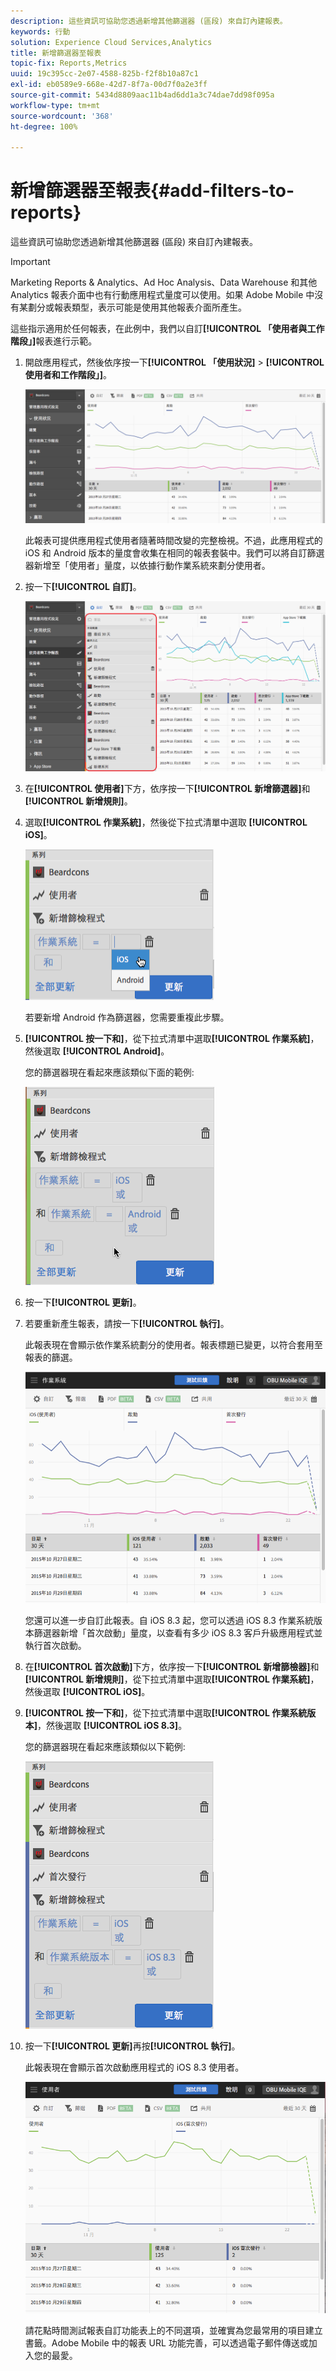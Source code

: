 ```yaml
---
description: 這些資訊可協助您透過新增其他篩選器 (區段) 來自訂內建報表。
keywords: 行動
solution: Experience Cloud Services,Analytics
title: 新增篩選器至報表
topic-fix: Reports,Metrics
uuid: 19c395cc-2e07-4588-825b-f2f8b10a87c1
exl-id: eb0589e9-668e-42d7-8f7a-00d7f0a2e3ff
source-git-commit: 5434d8809aac11b4ad6dd1a3c74dae7dd98f095a
workflow-type: tm+mt
source-wordcount: '368'
ht-degree: 100%

---
```


# 新增篩選器至報表{#add-filters-to-reports}

這些資訊可協助您透過新增其他篩選器 (區段) 來自訂內建報表。

>[!IMPORTANT]
>
>Marketing Reports &amp; Analytics、Ad Hoc Analysis、Data Warehouse 和其他 Analytics 報表介面中也有行動應用程式量度可以使用。如果 Adobe Mobile 中沒有某劃分或報表類型，表示可能是使用其他報表介面所產生。

這些指示適用於任何報表，在此例中，我們以自訂&#x200B;**[!UICONTROL 「使用者與工作階段」]**&#x200B;報表進行示範。

1. 開啟應用程式，然後依序按一下&#x200B;**[!UICONTROL 「使用狀況]** > **[!UICONTROL 使用者和工作階段」]**。

   ![](assets/customize1.png)

   此報表可提供應用程式使用者隨著時間改變的完整檢視。不過，此應用程式的 iOS 和 Android 版本的量度會收集在相同的報表套裝中。我們可以將自訂篩選器新增至「使用者」量度，以依據行動作業系統來劃分使用者。

1. 按一下&#x200B;**[!UICONTROL 自訂]**。

   ![](assets/customize2.png)

1. 在&#x200B;**[!UICONTROL 使用者]**&#x200B;下方，依序按一下&#x200B;**[!UICONTROL 新增篩選器]**&#x200B;和&#x200B;**[!UICONTROL 新增規則]**。

1. 選取&#x200B;**[!UICONTROL 作業系統]**，然後從下拉式清單中選取 **[!UICONTROL iOS]**。

   ![](assets/customize3.png)

   若要新增 Android 作為篩選器，您需要重複此步驟。

1. **[!UICONTROL 按一下和]**，從下拉式清單中選取&#x200B;**[!UICONTROL 作業系統]**，然後選取 **[!UICONTROL Android]**。

   您的篩選器現在看起來應該類似下面的範例:

   ![](assets/customize4.png)

1. 按一下&#x200B;**[!UICONTROL 更新]**。
1. 若要重新產生報表，請按一下&#x200B;**[!UICONTROL 執行]**。

   此報表現在會顯示依作業系統劃分的使用者。報表標題已變更，以符合套用至報表的篩選。

   ![](assets/customize5.png)

   您還可以進一步自訂此報表。自 iOS 8.3 起，您可以透過 iOS 8.3 作業系統版本篩選器新增「首次啟動」量度，以查看有多少 iOS 8.3 客戶升級應用程式並執行首次啟動。
1. 在&#x200B;**[!UICONTROL 首次啟動]**&#x200B;下方，依序按一下&#x200B;**[!UICONTROL 新增篩檢器]**&#x200B;和&#x200B;**[!UICONTROL 新增規則]**，從下拉式清單中選取&#x200B;**[!UICONTROL 作業系統]**，然後選取 **[!UICONTROL iOS]**。
1. **[!UICONTROL 按一下和]**，從下拉式清單中選取&#x200B;**[!UICONTROL 作業系統版本]**，然後選取 **[!UICONTROL iOS 8.3]**。

   您的篩選器現在看起來應該類似以下範例:

   ![](assets/customize6.png)

1. 按一下&#x200B;**[!UICONTROL 更新]**&#x200B;再按&#x200B;**[!UICONTROL 執行]**。

   此報表現在會顯示首次啟動應用程式的 iOS 8.3 使用者。

   ![](assets/customize7.png)

   請花點時間測試報表自訂功能表上的不同選項，並確實為您最常用的項目建立書籤。Adobe Mobile 中的報表 URL 功能完善，可以透過電子郵件傳送或加入您的最愛。
